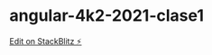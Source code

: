 # angular-4k2-2021-clase1

[Edit on StackBlitz ⚡️](https://stackblitz.com/edit/angular-4k2-2021-clase1)